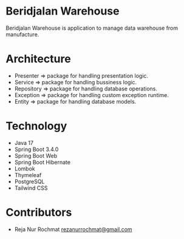 # Beridjalan Warehouse
Beridjalan Warehouse is application to manage data warehouse from manufacture.

# Architecture
- Presenter => package for handling presentation logic.
- Service => package for handling bussiness logic.
- Repository => package for handling database operations.
- Exception => package for handling custom exception runtime.
- Entity => package for handling database models.

# Technology
- Java 17
- Spring Boot 3.4.0
- Spring Boot Web
- Spring Boot Hibernate
- Lombok
- Thymeleaf
- PostgreSQL
- Tailwind CSS

# Contributors
- Reja Nur Rochmat <rezanurrochmat@gmail.com>
